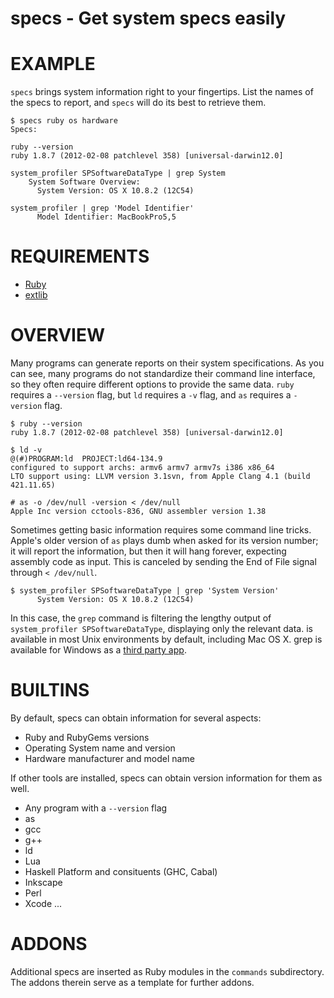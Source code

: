 # specs - Get system specs easily

# EXAMPLE

`specs` brings system information right to your fingertips. List the names of the specs to report, and `specs` will do its best to retrieve them.

	$ specs ruby os hardware
	Specs:

	ruby --version
	ruby 1.8.7 (2012-02-08 patchlevel 358) [universal-darwin12.0]

	system_profiler SPSoftwareDataType | grep System
	    System Software Overview:
	      System Version: OS X 10.8.2 (12C54)

	system_profiler | grep 'Model Identifier'
	      Model Identifier: MacBookPro5,5

# REQUIREMENTS

* [Ruby](http://www.ruby-lang.org/)
* [extlib](http://rubygems.org/gems/extlib)

# OVERVIEW

Many programs can generate reports on their system specifications. As you can see, many programs do not standardize their command line interface, so they often require different options to provide the same data. `ruby` requires a `--version` flag, but `ld` requires a `-v` flag, and `as` requires a `-version` flag.

	$ ruby --version
	ruby 1.8.7 (2012-02-08 patchlevel 358) [universal-darwin12.0]

	$ ld -v
	@(#)PROGRAM:ld  PROJECT:ld64-134.9
	configured to support archs: armv6 armv7 armv7s i386 x86_64
	LTO support using: LLVM version 3.1svn, from Apple Clang 4.1 (build 421.11.65)

	# as -o /dev/null -version < /dev/null
	Apple Inc version cctools-836, GNU assembler version 1.38

Sometimes getting basic information requires some command line tricks. Apple's older version of `as` plays dumb when asked for its version number; it will report the information, but then it will hang forever, expecting assembly code as input. This is canceled by sending the End of File signal through `< /dev/null`.

	$ system_profiler SPSoftwareDataType | grep 'System Version'
	      System Version: OS X 10.8.2 (12C54)

In this case, the `grep` command is filtering the lengthy output of `system_profiler SPSoftwareDataType`, displaying only the relevant data. is available in most Unix environments by default, including Mac OS X. grep is available for Windows as a [third party app](http://www.yellosoft.us/helpers#grep).

# BUILTINS

By default, specs can obtain information for several aspects:

* Ruby and RubyGems versions
* Operating System name and version
* Hardware manufacturer and model name

If other tools are installed, specs can obtain version information for them as well.

* Any program with a `--version` flag
* as
* gcc
* g++
* ld
* Lua
* Haskell Platform and consituents (GHC, Cabal)
* Inkscape
* Perl
* Xcode
...

# ADDONS

Additional specs are inserted as Ruby modules in the `commands` subdirectory. The addons therein serve as a template for further addons.